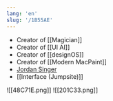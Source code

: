 ```yaml
---
lang: 'en'
slug: '/1B55AE'
---
```


- Creator of [[Magician]]
- Creator of [[UI AI]]
- Creator of [[designOS]]
- Creator of [[Modern MacPaint]]
- [Jordan Singer](https://ibuildmyideas.com/)
- [[Interface (Jumpsite)]]

![[48C71E.png]]
![[201C33.png]]